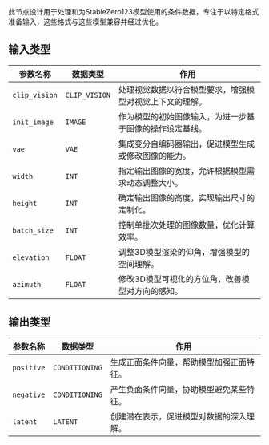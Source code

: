此节点设计用于处理和为StableZero123模型使用的条件数据，专注于以特定格式准备输入，这些格式与这些模型兼容并经过优化。

## 输入类型

| 参数名称 | 数据类型 | 作用 |
| --- | --- | --- |
| `clip_vision` | `CLIP_VISION` | 处理视觉数据以符合模型要求，增强模型对视觉上下文的理解。 |
| `init_image` | `IMAGE` | 作为模型的初始图像输入，为进一步基于图像的操作设定基线。 |
| `vae` | `VAE` | 集成变分自编码器输出，促进模型生成或修改图像的能力。 |
| `width` | `INT` | 指定输出图像的宽度，允许根据模型需求动态调整大小。 |
| `height` | `INT` | 确定输出图像的高度，实现输出尺寸的定制化。 |
| `batch_size` | `INT` | 控制单批次处理的图像数量，优化计算效率。 |
| `elevation` | `FLOAT` | 调整3D模型渲染的仰角，增强模型的空间理解。 |
| `azimuth` | `FLOAT` | 修改3D模型可视化的方位角，改善模型对方向的感知。 |

## 输出类型

| 参数名称 | 数据类型 | 作用 |
| --- | --- | --- |
| `positive` | `CONDITIONING` | 生成正面条件向量，帮助模型加强正面特征。 |
| `negative` | `CONDITIONING` | 产生负面条件向量，协助模型避免某些特征。 |
| `latent` | `LATENT` | 创建潜在表示，促进模型对数据的深入理解。 |

